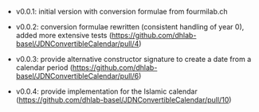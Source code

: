 - v0.0.1: initial version with conversion formulae from fourmilab.ch

- v0.0.2: conversion formulae rewritten (consistent handling of year 0), added more extensive tests (<https://github.com/dhlab-basel/JDNConvertibleCalendar/pull/4>)

- v0.0.3: provide alternative constructor signature to create a date from a calendar period (<https://github.com/dhlab-basel/JDNConvertibleCalendar/pull/6>)

- v0.0.4: provide implementation for the Islamic calendar (https://github.com/dhlab-basel/JDNConvertibleCalendar/pull/10)